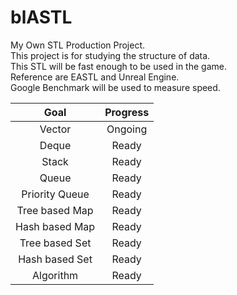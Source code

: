 # blASTL
My Own STL Production Project.  
This project is for studying the structure of data.  
This STL will be fast enough to be used in the game.  
Reference are EASTL and Unreal Engine.  
Google Benchmark will be used to measure speed.  

| Goal | Progress |
|:--------:|:--------:|  
| Vector | Ongoing |
| Deque | Ready |
| Stack | Ready |
| Queue | Ready |
| Priority Queue | Ready |
| Tree based Map | Ready |
| Hash based Map | Ready |
| Tree based Set | Ready |
| Hash based Set | Ready |
| Algorithm | Ready |